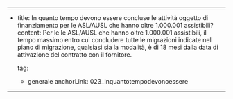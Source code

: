 ---
  - title: In quanto tempo devono essere concluse le attività oggetto di finanziamento per le ASL/AUSL che hanno oltre 1.000.001 assistibili?
    content: Per le le ASL/AUSL che hanno oltre 1.000.001 assistibili, il tempo massimo entro cui concludere tutte le migrazioni indicate nel piano di migrazione, qualsiasi sia la modalità, è di 18 mesi dalla data di attivazione del contratto con il fornitore.

    tag:
      - generale
    anchorLink: 023_Inquantotempodevonoessere
---